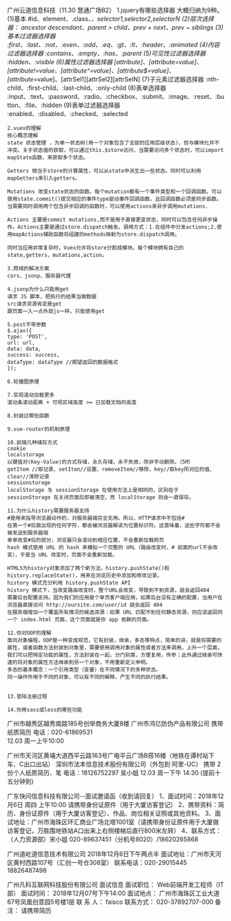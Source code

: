 广州云道信息科技（11.30 慧通广场B2）
    1.jquery有哪些选择器
    大概归纳为9种。
    (1)基本
    #id、element、.class、*、selector1,selector2,selectorN
    (2)层次选择器：
    ancestor descendant、parent > child、prev + next、prev ~ siblings
    (3)基本过滤器选择器
    :first、:last、:not、:even、:odd、:eq、:gt、:lt、:header、:animated
    (4)内容过滤器选择器
    :contains、:empty、:has、:parent
    (5)可见性过滤器选择器
    :hidden、:visible
    (6)属性过滤器选择器
    [attribute]、[attribute=value]、[attribute!=value、[attribute^=value]、[attribute$=value]、[attribute*=value]、[attrSel1][attrSel2][attrSelN]
    (7)子元素过滤器选择器
    :nth-child、:first-child、:last-child、:only-child
    (8)表单选择器
    :input、:text、:password、:radio、:checkbox、:submit、:image、:reset、:button、:file、:hidden
    (9)表单过滤器选择器
    :enabled、:disabled、:checked、:selected

    2.vuex的理解
    核心概念理解
    state 状态管理 ，为单一状态树(用一个对象包含了全部的应用层级状态)，但与模块化并不冲突。关于状态值的获取，可以通过this.$store访问，当需要访问多个状态时，可以import mapState函数，来获取多个状态。

    Getters 相当于store的计算属性，可以从state中派生出一些状态。同时可以利用mapGetters来引入getters。

    Mutations 改变state状态的函数。每个mutation都有一个事件类型和一个回调函数。可以使用state.commit()提交相应的事件type驱动事件回调函数。且回调函数必须是同步函数。当需要同时调用两个包含异步回调的函数时，可以使用actions来异步调用mutations.

    Actions 主要是commit mutations,而不是用于直接更变状态，同时可以包含任何异步操作。Actions主要是通过store.dispatch触发。调用方式：1.在组件中分发actions;2.使用mapActions辅助函数将组建的methods映射为store.dispatch调用。

    同时当应用非常复杂时，Vuex允许将store分割成模块。每个模块拥有自己的state,getters，mutations,action。

    3.跨域的解决方案
    cors、jsonp、服务器代理

    4.jsonp为什么只能用get
    请求 JS 脚本，把执行的结果当做数据
    src请求资源肯定是get
    跟页面一入一点外部js一样，只能使用get

    5.post不带参数
    $.ajax({
    type: 'POST',
    url: url,
    data: data,
    success: success,
    dataType: dataType //期望返回的数据格式
    });

    6.轮播图原理

    7.实现滚动加载更多
    滚动条滚动距离 + 可视区域高度 >= 已加载文档的高度

    8.封装过哪些函数

    9.vue-router的机制原理

    10.前端几种储存方式
    cookie
    localstorage
    以键值对(Key-Value)的方式存储，永久存储，永不失效，除非手动删除。（5M）
    getItem //取记录、setIten//设置、removeItem//移除、key//取key所对应的值、clear//清除记录
    sessionstorage
    localStorage 与 sessionStorage 在使用方法上是相同的，区别在于 sessionStorage 在关闭页面后即被清空，而 localStorage 则会一直保存。

    11.为什么history需要服务器支持
    #是用来指导浏览器动作的，对服务器端完全无用。所以，HTTP请求中不包括#
    在第一个#后面出现的任何字符，都会被浏览器解读为位置标识符。这意味着，这些字符都不会被发送到服务器端
    单单改变#后的部分，浏览器只会滚动到相应位置，不会重新加载网页
    hash 模式使用 URL 的 hash 来模拟一个完整的 URL（路由改变时，# 前面的url不会改变），于是当 URL 改变时，页面不会重新加载。

    HTML5为history对象添加了两个新方法，history.pushState()和history.replaceState()，用来在浏览历史中添加和修改记录。
    history 模式充分利用 history.pushState API 
    history 模式下，当改变路由改变时，整个URL会改变，导致到不到资源，就会返回404
    需要后台配置支持。因为我们的应用是个单页客户端应用，如果后台没有正确的配置，当用户在浏览器直接访问 http://oursite.com/user/id 就会返回 404
    在服务端增加一个覆盖所有情况的候选资源：如果 URL 匹配不到任何静态资源，则应该返回同一个 index.html 页面，这个页面就是你 app 依赖的页面。

    12.你对OOP的理解
    面向对象编程，OOP是一种变成规范，它有封装，继承，多态等特点，简单的讲，就是将需要的属性，或者函数方法封装到对象里，需要使用调用对象的属性或者方法来调用，上升一个层面，我们可以把特定功能的属性，方法封装在一起，分门别类，方便复用，传参；此外通过继承可快速的将对象的属性方法继承到另一个对象，不用重新定义申明。
    多态的基本概念：一个引用类型（变量）在不同情况下的多种状态。
    同一操作作用于不同的对象，可以有不同的解释，产生不同的执行结果。


    13.登陆注册过程

    14.你用sass或less的哪些功能




广州市越秀区越秀南路185号创举商务大厦8楼
广州市鸿亿防伪产品有限公司
携带 纸质简历
电话：020-61869531         
12.03 周一上午10:00


广州市天河区黄埔大道西平云路163号广电平云广场B搭16楼（地铁在谭村站下车、C出口出站）
深圳市法本信息技术股份有限公司（外包到 阿里-UC） 
携带 2份个人纸质简历、笔
电话：18126752297 吴小姐
12.03 周一下午 14:30 (提前十五分钟到)



广东快问信息科技有限公司--面试邀请函（收到请回复）
1、面试时间：2018年12月6日 周四 上午10:00 请携带身份证原件（用于大厦访客登记）
2、携带资料：简历、身份证原件（用于大厦访客登记）、作品、岗位相关证照或其他资料。
3、面试地址：广州市海珠区环汇商业广场北塔1001室（请携带身份证原件用于大厦做访客登记，万胜围地铁站A口出来上右侧楼梯后直行800米左转）
4、联系方式：（人力资源部）宋小姐 020-89637451（分机号8020）/18620265868


广州道屹道信息技术有限公司
2018年12月6日下午两点半
面试地址：广州市天河区黄村西路107号（汇创一号仓308室）
联系电话：020-29015445　　18826487498


	
广州凡科互联网科技股份有限公司 面试信息
面试职位：	Web前端开发工程师（IT部）
面试时间：	2018年12月07号下午14:00
面试地点：	广州市海珠区工业大道67号凤凰创意园5号楼1层
联 系 人：	faisco
联系方式：	020-37892707-000
备注：	请携带简历




